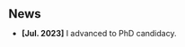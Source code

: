 <h1 id="news"></h1>

<h2 style="margin: 60px 0px 10px;">News</h2>

<ul>
<li><strong>[Jul. 2023]</strong> I advanced to PhD candidacy.</li>

</ul>
